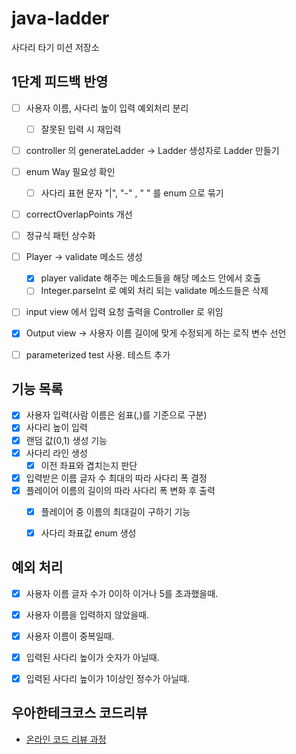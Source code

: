 # java-ladder

사다리 타기 미션 저장소

## 1단계 피드백 반영
- [ ] 사용자 이름, 사다리 높이 입력 예외처리 분리
  - [ ] 잘못된 입력 시 재입력
- [ ] controller 의 generateLadder -> Ladder 생성자로 Ladder 만들기
- [ ] enum Way 필요성 확인
  - [ ] 사다리 표현 문자 "|", "-" , " " 를 enum 으로 묶기
- [ ] correctOverlapPoints 개선
- [ ] 정규식 패턴 상수화
- [ ] Player -> validate 메소드 생성
  - [x] player validate 해주는 메소드들을 해당 메소드 안에서 호출
  - [ ] Integer.parseInt 로 예외 처리 되는 validate 메소드들은 삭제
- [ ] input view 에서 입력 요청 출력을 Controller 로 위임
- [x] Output view -> 사용자 이름 길이에 맞게 수정되게 하는 로직 변수 선언
- [ ] parameterized test 사용. 테스트 추가 


## 기능 목록

- [x] 사용자 입력(사람 이름은 쉼표(,)를 기준으로 구분)
- [x] 사다리 높이 입력
- [x] 랜덤 값(0,1) 생성 기능
- [x] 사다리 라인 생성
  - [x] 이전 좌표와 겹치는지 판단
- [x] 입력받은 이름 글자 수 최대의 따라 사다리 폭 결정
- [x] 플레이어 이름의 길이의 따라 사다리 폭 변화 후 출력
  - [x] 플레이어 중 이름의 최대길이 구하기 기능
  - [x] 사다리 좌표값 enum 생성



## 예외 처리
- [x] 사용자 이름 글자 수가 0이하 이거나 5를 초과했을때.
- [x] 사용자 이름을 입력하지 않았을때.
- [x] 사용자 이름이 중복일때.
- [x] 입력된 사다리 높이가 숫자가 아닐때.
- [x] 입력된 사다리 높이가 1이상인 정수가 아닐때.



## 우아한테크코스 코드리뷰

- [온라인 코드 리뷰 과정](https://github.com/woowacourse/woowacourse-docs/blob/master/maincourse/README.md)
